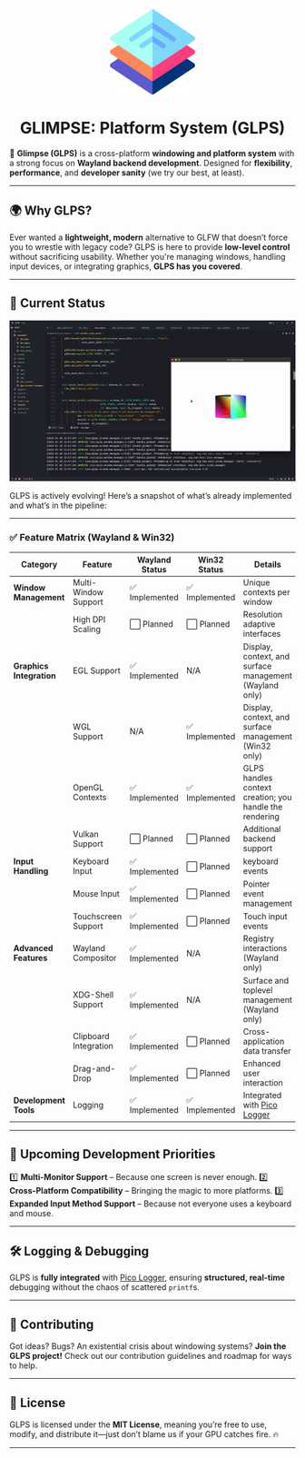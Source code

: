 <div align="center">
  <img src="glps_logo.png" alt="GLPS Logo" width="150">
  <h1>GLIMPSE: Platform System (GLPS)</h1>
</div>

🚀 **Glimpse (GLPS)** is a cross-platform **windowing and platform system** with a strong focus on **Wayland backend development**. Designed for **flexibility**, **performance**, and **developer sanity** (we try our best, at least).

---

## 🌍 Why GLPS?

Ever wanted a **lightweight, modern** alternative to GLFW that doesn’t force you to wrestle with legacy code? GLPS is here to provide **low-level control** without sacrificing usability. Whether you're managing windows, handling input devices, or integrating graphics, **GLPS has you covered**.

---

## 📌 Current Status

![Wayland Support](preview.gif)

GLPS is actively evolving! Here’s a snapshot of what’s already implemented and what’s in the pipeline:

---

### ✅ **Feature Matrix (Wayland & Win32)**

| **Category**           | **Feature**               | **Wayland Status** | **Win32 Status** | **Details**                                                                 |
|------------------------|---------------------------|--------------------|------------------|-----------------------------------------------------------------------------|
| **Window Management**  | Multi-Window Support      | ✅ Implemented     | ✅ Implemented   | Unique contexts per window                                                  |
|                        | High DPI Scaling          | ⬜ Planned         | ⬜ Planned       | Resolution adaptive interfaces                                              |
| **Graphics Integration** | EGL Support             | ✅ Implemented     | N/A              | Display, context, and surface management (Wayland only)                     |
|                        | WGL Support              | N/A                | ✅ Implemented   | Display, context, and surface management (Win32 only)                       |
|                        | OpenGL Contexts          | ✅ Implemented     | ✅ Implemented   | GLPS handles context creation; you handle the rendering                     |
|                        | Vulkan Support           | ⬜ Planned         | ⬜ Planned       | Additional backend support                                                  |
| **Input Handling**     | Keyboard Input           | ✅ Implemented     | ⬜ Planned       | keyboard events                                                     |
|                        | Mouse Input              | ✅ Implemented     | ⬜ Planned       | Pointer event management                                                    |
|                        | Touchscreen Support      | ✅ Implemented     | ⬜ Planned       | Touch input events                                                          |
| **Advanced Features**  | Wayland Compositor       | ✅ Implemented     | N/A              | Registry interactions (Wayland only)                                        |
|                        | XDG-Shell Support        | ✅ Implemented     | N/A              | Surface and toplevel management (Wayland only)                              |
|                        | Clipboard Integration    | ✅ Implemented     | ⬜ Planned       | Cross-application data transfer                                             |
|                        | Drag-and-Drop            | ✅ Implemented     | ⬜ Planned       | Enhanced user interaction                                                   |
| **Development Tools**  | Logging                  | ✅ Implemented     | ✅ Implemented   | Integrated with [Pico Logger](https://github.com/YASSINE-AA/Pico-Logger)    |

---

## 🔮 Upcoming Development Priorities

1️⃣ **Multi-Monitor Support** – Because one screen is never enough.
2️⃣ **Cross-Platform Compatibility** – Bringing the magic to more platforms.
3️⃣ **Expanded Input Method Support** – Because not everyone uses a keyboard and mouse.

---

## 🛠️ Logging & Debugging

GLPS is **fully integrated** with [Pico Logger](https://github.com/YASSINE-AA/Pico-Logger), ensuring **structured, real-time** debugging without the chaos of scattered `printf`s.

---

## 🤝 Contributing

Got ideas? Bugs? An existential crisis about windowing systems? **Join the GLPS project!** Check out our contribution guidelines and roadmap for ways to help.

---

## 📜 License

GLPS is licensed under the **MIT License**, meaning you’re free to use, modify, and distribute it—just don’t blame us if your GPU catches fire. 🔥

---
